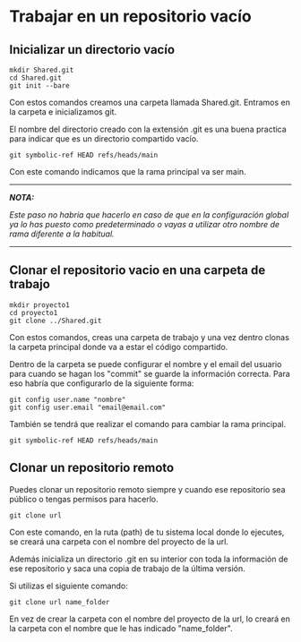 # Trabajar en un repositorio vacío #

## Inicializar un directorio vacío ##

    mkdir Shared.git
    cd Shared.git
    git init --bare

Con estos comandos creamos una carpeta llamada Shared.git. Entramos en la carpeta e inicializamos git.

El nombre del directorio creado con la extensión .git es una buena practica para indicar que es un directorio compartido vacío.

    git symbolic-ref HEAD refs/heads/main

Con este comando indicamos que la rama principal va ser main.

***
***NOTA:***

*Este paso no habria que hacerlo en caso de que en la configuración global ya lo has puesto como predeterminado o vayas a utilizar otro nombre de rama diferente a la habitual.*
***

## Clonar el repositorio vacio en una carpeta de trabajo ##

    mkdir proyecto1
    cd proyecto1
    git clone ../Shared.git

Con estos comandos, creas una carpeta de trabajo y una vez dentro clonas la carpeta principal donde va a estar el código compartido.

Dentro de la carpeta se puede configurar el nombre y el email del usuario para cuando se hagan los "commit" se guarde la información correcta. Para eso habría que configurarlo de la siguiente forma:

    git config user.name "nombre"
    git config user.email "email@email.com"

También se tendrá que realizar el comando para cambiar la rama principal.

    git symbolic-ref HEAD refs/heads/main

## Clonar un repositorio remoto ##
Puedes clonar un repositorio remoto siempre y cuando ese repositorio sea público o tengas permisos para hacerlo.

    git clone url

Con este comando, en la ruta (path) de tu sistema local donde lo ejecutes, se creará una carpeta con el nombre del proyecto de la url. 

Además inicializa un directorio .git en su interior con toda la información de ese repositorio y saca una copia de trabajo de la última versión.

Si utilizas el siguiente comando:

    git clone url name_folder

En vez de crear la carpeta con el nombre del proyecto de la url, lo creará en la carpeta con el nombre que le has indicado "name_folder".

